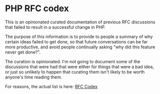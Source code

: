 # PHP RFC codex



This is an opinionated curated documentation of previous RFC discussions that failed to result in a successful change in PHP.

The purpose of this information is to provide to people a summary of why certain ideas failed to get done, so that future conversations can be far more productive, and avoid people continually asking "why did this feature never get done?".

The curation is opinionated. I'm not going to document some of the discussions that were had that were either for things that were a bad idea, or just so unlikely to happen that curating them isn't likely to be worth anyone's time reading them.

For reasons, the actual list is here: [RFC Codex](https://github.com/Danack/RfcCodex/blob/master/rfc_codex.md)


